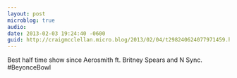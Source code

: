 ```yaml
---
layout: post
microblog: true
audio: 
date: 2013-02-03 19:24:40 -0600
guid: http://craigmcclellan.micro.blog/2013/02/04/t298240624077971459.html
---
```

Best half time show since Aerosmith ft. Britney Spears and N Sync. #BeyonceBowl
